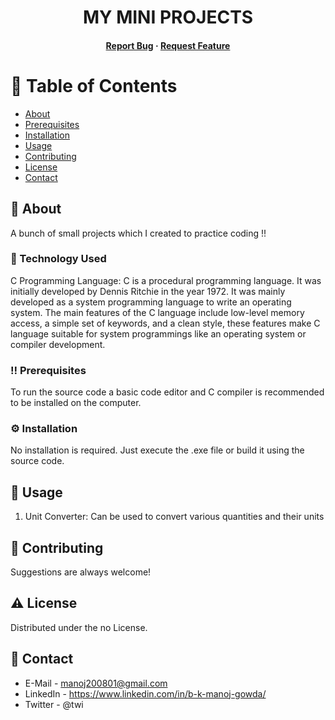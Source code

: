 <div align="center">
  <h1>MY MINI PROJECTS</h1>  
  <!-- Badges -->
<h4>
    <a href="https://github.com/B-K-Manoj-Gowda/my_mini_projects/issues/">Report Bug</a>
  <span> · </span>
    <a href="https://github.com/B-K-Manoj-Gowda/my_mini_projects/issues/">Request Feature</a>
  </h4>
</div>

# :notebook_with_decorative_cover: Table of Contents
- [About](#star2-about)
- [Prerequisites](#bangbang-prerequisites)
- [Installation](#gear-installation)
- [Usage](#eyes-usage)
- [Contributing](#wave-contributing)
- [License](#warning-license)
- [Contact](#handshake-contact)  

## :star2: About
  <p>
    A bunch of small projects which I created to practice coding !!
  </p>

### :space_invader: Technology Used
C Programming Language: C is a procedural programming language. It was initially developed by Dennis Ritchie in the year 1972. It was mainly developed as a system programming language to write an operating system. The main features of the C language include low-level memory access, a simple set of keywords, and a clean style, these features make C language suitable for system programmings like an operating system or compiler development.

### :bangbang: Prerequisites
To run the source code a basic code editor and C compiler is recommended to be installed on the computer.

### :gear: Installation
No installation is required. Just execute the .exe file or build it using the source code.
   
## :eyes: Usage
1. Unit Converter: Can be used to convert various quantities and their units

## :wave: Contributing
Suggestions are always welcome!

## :warning: License
Distributed under the no License.

## :handshake: Contact
- E-Mail - manoj200801@gmail.com
- LinkedIn - https://www.linkedin.com/in/b-k-manoj-gowda/
- Twitter - @twi
